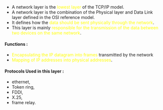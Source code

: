- A network layer is the <span style="color:#fffd01">lowest layer</span> of the TCP/IP model.
- A network layer is the combination of the Physical layer and Data Link layer defined in the OSI reference model. 
- It defines how the <span style="color:#fffd01">data should be sent physically through the network</span>.
- This layer is mainly <span style="color:#fffd01">responsible for the transmission of the data between two devices on the same network</span>.

#### Functions :

- <span style="color:#fffd01">Encapsulating the IP datagram into frames</span> transmitted by the network
- <span style="color:#fffd01">Mapping of IP addresses into physical addresses</span>.

#### Protocols Used in this layer :

- ethernet,
- Token ring,
- FDDI,
- X.25,
- frame relay.